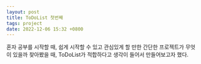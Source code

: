 ```yaml
---
layout: post
title: ToDoList 첫번째
tags: project
date: 2022-12-06 15:32 +0800
---
```


혼자 공부를 시작할 때, 쉽게 시작할 수 있고 관심있게 할 만한 간단한 프로젝트가 무엇이 있을까 찾아봤을 때, ToDoList가 적합하다고 생각이 들어서 만들어보고자 했다. 

